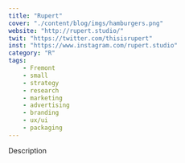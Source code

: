 ```yaml
---
title: "Rupert"
cover: "./content/blog/imgs/hamburgers.png"
website: "http://rupert.studio/"
twit: "https://twitter.com/thisisrupert"
inst: "https://www.instagram.com/rupert.studio"
category: "R"
tags:
    - Fremont
    - small
    - strategy
    - research
    - marketing
    - advertising
    - branding
    - ux/ui
    - packaging
---
```


Description
